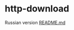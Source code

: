 # http-download

Russian version <a href="https://github.com/gdevby/desktop-starter-launch-update-bootstrap/blob/master/http-head-cache/README_RU.md">README.md</a>

